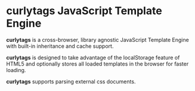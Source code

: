 # **curlytags** JavaScript Template Engine #

**curlytags** is a cross-browser, library agnostic JavaScript Template Engine with built-in inheritance and cache support.

**curlytags** is designed to take advantage of the localStorage feature of HTML5 and optionally stores all loaded templates in the browser for faster loading.

**curlytags** supports parsing external css documents.